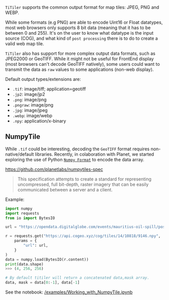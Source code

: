
`TiTiler` supports the common output format for map tiles: JPEG, PNG and WEBP.

While some formats (e.g PNG) are able to encode Uint16 or Float datatypes, most web browsers only supports 8 bit data (meaning that it has to be between 0 and 255).
It's on the user to know what datatype is the input source (COG), and what kind of `post processing` there is to do to create a valid web map tile.

`TiTiler` also has support for more complex output data formats, such as JPEG2000 or GeoTIFF. While it might not be useful for FrontEnd display (most browsers can't decode GeoTIFF natively), some users could want to transmit the data as `raw` values to some applications (non-web display).

Default output types/extensions are:

* `.tif`: image/tiff; application=geotiff
* `.jp2`: image/jp2
* `.png`: image/png
* `.pngraw`: image/png
* `.jpg`: image/jpeg
* `.webp`: image/webp
* `.npy`: application/x-binary

## NumpyTile

While `.tif` could be interesting, decoding the `GeoTIFF` format requires non-native/default libraries. Recently, in colaboration with Planet, we started exploring the use of Python [`Numpy Format`](https://numpy.org/devdocs/reference/generated/numpy.lib.format.html#format-version-1-0) to encode the data array.

https://github.com/planetlabs/numpytiles-spec

> This specification attempts to create a standard for representing uncompressed, full bit-depth, raster imagery that can be easily communicated between a server and a client.

Example:

```python
import numpy
import requests
from io import BytesIO

url = "https://opendata.digitalglobe.com/events/mauritius-oil-spill/post-event/2020-08-12/105001001F1B5B00/105001001F1B5B00.tif"

r = requests.get("https://api.cogeo.xyz/cog/tiles/14/10818/9146.npy",
    params = {
        "url": url,
    }
)
data = numpy.load(BytesIO(r.content))
print(data.shape)
>>> (4, 256, 256)

# By default titiler will return a concatenated data,mask array.
data, mask = data[0:-1], data[-1]
```

See the notebook: [/examples/Working_with_NumpyTile.ipynb](/examples/Working_with_NumpyTile)

